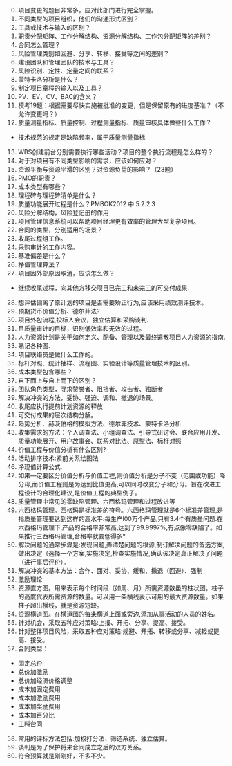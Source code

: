 0. 项目变更的题目非常多，应对此部门进行完全掌握。
1. 不同类型的项目组织，他们的沟通形式区别？
2. 工具或技术与输入的区别？
3. 职责分配矩阵、工作分解结构、资源分解结构、工作包分配矩阵的差别？
4. 合同怎么管理？
5. 风险管理类别如回避、分享、转移、接受等之间的差别？
6. 建设团队和管理团队的技术与工具？
7. 风险识别、定性、定量之间的联系？
8. 蒙特卡洛分析是什么？
9. 制定项目章程的输入以及工具？
10. PV、EV、CV、BAC的含义？
11. 模考19题：根据需要尽快实施被批准的变更，但是保留原有的进度基准？（不允许变更吗？）
12. 质量测量指标、质量控制、过程测量指标、质量审核具体做些什么工作？
  - 技术规范的规定是缺陷频率，属于质量测量指标.

13. WBS创建前台分别需要执行哪些活动？项目的整个执行流程是怎么样的？
14. 对于对项目有不同类型影响的需求，应该如何应对？
15. 资源平衡与资源平滑的区别？对资源负荷的影响？（23题）
16. PMO的职责？
17. 成本类型有哪些？
18. 理程碑与理程碑清单是什么？
19. 质量功能展开过程是什么？PMBOK2012 中 5.2.2.3
20. 风险分解结构，风险登记册的作用
21. 项目管理信息系统可以帮助项目经理更有效率的管理大型复杂项目。
22. 合同的类型，分别适用的场景？
23. 收尾过程组工作。
24. 采购审计的工作内容。
25. 基准偏差是什么？
26. 挣值管理算法？
27. 项目因外部原因取消，应该怎么做？
  - 继续收尾过程，向其他方移交项目已完工和未完工的可交付成果.
28. 想评估偏离了原计划的项目是否需要矫正行为,应该采用绩效测评技术。
29. 预期货币价值分析、德尔菲法?
30. 项目外包流程,投标人会议，独立估算和采购谈判.
31. 目质量审计的目标，识别低效率和无效的过程。
32. 人力资源计划是关于如何定义、配备、管理以及最终遣散项目人力资源的指南.
33. 熟记各种图.
34. 项目联络员是做什么工作的。
35. 标杆对照、统计抽样、流程图、实验设计等质量管理技术的区别。
36. 成本类型包含哪些？
37. 自下而上与自上而下的区别？
38. 团队角色类型，寻求赞誉者、阻挡者、攻击者、独断者
39. 解决冲突的方法，妥协、强迫、调和、撤退的场景。
40. 收尾应执行提前计划资源的释放
41. 可交付成果的层次结构分解。
42. 趋势分析、赫茨伯格的模拟方法、德尔菲技术、蒙特卡洛分析
43. 收集需求的方法：个人调查法、小组调查法、引导式研讨会、联合应用开发、质量功能展开、用户故事会、联系对比法、原型法、标杆对照
44. 价值工程与价值分析有什么区别?
45. 活动排序技术:紧前关系绘图法
46. 净现值计算公式.
47. 如果—定要区分价值分析与价值工程,则价值分析是分子不变（范围或功能）降分母,而价值工程则是为达到比值更高,可以同时改变分子和分母。旨在改进工程设计的合理化建议,是价值工程的典型例子。
48. 质量管理中常见的零缺陷管理、六西格玛管理和过程改进等
49. 六西格玛管理。西格玛是标准差的符号。六西格玛管理就是6个标准差管理,是指质量管理要达到这样的高水平:每生产l00万个产品,只有3.4个有质量问题.在六西格玛管理下,产品的合格率非常高,达到了99.9997%,有点像零缺陷了。如果推行三西格玛管理,合格率就要低得多°
50. 解决问题的通常步骤是:发现问题,弄清楚问题的根源,制订解决问题的备选方案,做出决定（选择一个方案,实施决定,检查实施情况,确认该决定真正解决了问题（进行事后评价）。
51. 解决冲突的基本方法：合作、面对、妥协、缓和、撤退（回避）、强制
52. 激励理论
53. 资源直方图。用来表示每个时间段（如周、月）所需资源数虽的柱状图。柱子的高度代表所需资源的数量。可以用一条横线表示可用的最大资源数量。如果柱子超出横线，就是资源短缺。
54. 资源横道图。在横道图的每条横道上面或旁边,添加从事活动的人员的姓名。
55. 针对机会，采取五种应对策略:上报、开拓、分享、提高、接受。
56. 针对整体项目风险，采取五种应对策略:规避、开拓、转移或分享、减轻或提高、接受。
57. 合同类型：
  - 固定总价
  - 总价加激励
  - 总价加经济价格调整
  - 成本加固定费用
  - 成本加激励费用
  - 成本加奖励费用
  - 成本加百分比
  - 工料台同
58. 常用的评标方法包括:加权打分法、筛选系统、独立估算。
59. 谈判是为了保护将来合同成立之后的双方关系。
59. 符合预算就是刚刚好，不多不少。
